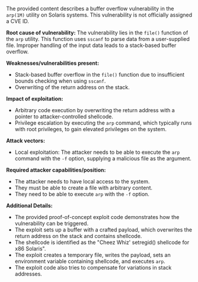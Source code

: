 The provided content describes a buffer overflow vulnerability in the `arp(1M)` utility on Solaris systems. This vulnerability is not officially assigned a CVE ID.

**Root cause of vulnerability:**
The vulnerability lies in the `file()` function of the `arp` utility. This function uses `sscanf` to parse data from a user-supplied file. Improper handling of the input data leads to a stack-based buffer overflow.

**Weaknesses/vulnerabilities present:**
- Stack-based buffer overflow in the `file()` function due to insufficient bounds checking when using `sscanf`.
- Overwriting of the return address on the stack.

**Impact of exploitation:**
- Arbitrary code execution by overwriting the return address with a pointer to attacker-controlled shellcode.
- Privilege escalation by executing the `arp` command, which typically runs with root privileges, to gain elevated privileges on the system.

**Attack vectors:**
- Local exploitation: The attacker needs to be able to execute the `arp` command with the `-f` option, supplying a malicious file as the argument.

**Required attacker capabilities/position:**
- The attacker needs to have local access to the system.
- They must be able to create a file with arbitrary content.
- They need to be able to execute `arp` with the `-f` option.

**Additional Details:**
- The provided proof-of-concept exploit code demonstrates how the vulnerability can be triggered.
- The exploit sets up a buffer with a crafted payload, which overwrites the return address on the stack and contains shellcode.
- The shellcode is identified as the "Cheez Whiz' setregid() shellcode for x86 Solaris".
- The exploit creates a temporary file, writes the payload, sets an environment variable containing shellcode, and executes `arp`.
- The exploit code also tries to compensate for variations in stack addresses.